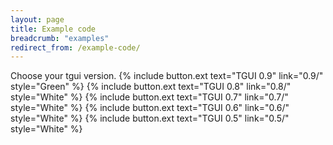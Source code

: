 ```yaml
---
layout: page
title: Example code
breadcrumb: "examples"
redirect_from: /example-code/
---
```

Choose your tgui version.
{% include button.ext text="TGUI 0.9" link="0.9/" style="Green" %}
{% include button.ext text="TGUI 0.8" link="0.8/" style="White" %}
{% include button.ext text="TGUI 0.7" link="0.7/" style="White" %}
{% include button.ext text="TGUI 0.6" link="0.6/" style="White" %}
{% include button.ext text="TGUI 0.5" link="0.5/" style="White" %}

